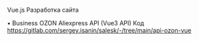 Vue.js Разработка сайта

• Business OZON Aliexpress API (Vue3 API) Код
https://gitlab.com/sergey.isanin/salesk/-/tree/main/api-ozon-vue